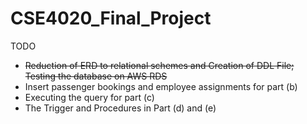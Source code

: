 # CSE4020_Final_Project

TODO
- ~~Reduction of ERD to relational schemes and Creation of DDL File; Testing the database on AWS RDS~~
- Insert passenger bookings and employee assignments for part (b)
- Executing the query for part (c)
- The Trigger and Procedures in Part (d) and (e)
